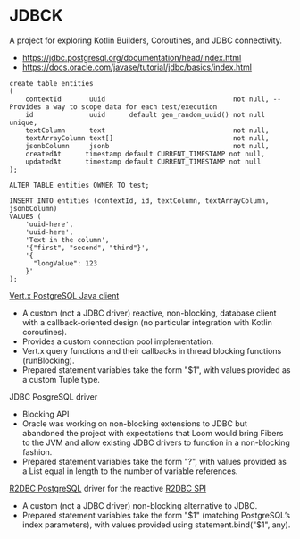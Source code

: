 # JDBCK

A project for exploring Kotlin Builders, Coroutines, and JDBC connectivity.

- https://jdbc.postgresql.org/documentation/head/index.html
- https://docs.oracle.com/javase/tutorial/jdbc/basics/index.html 

```postgresql
create table entities
(
    contextId       uuid                                not null, --  Provides a way to scope data for each test/execution
    id              uuid      default gen_random_uuid() not null unique,
    textColumn      text                                not null,
    textArrayColumn text[]                              not null,
    jsonbColumn     jsonb                               not null,
    createdAt      timestamp default CURRENT_TIMESTAMP not null,
    updatedAt      timestamp default CURRENT_TIMESTAMP not null
);

ALTER TABLE entities OWNER TO test;

INSERT INTO entities (contextId, id, textColumn, textArrayColumn, jsonbColumn)
VALUES (
    'uuid-here',
    'uuid-here',
    'Text in the column',
    '{"first", "second", "third"}',
    '{
      "longValue": 123
    }'
);
```


[Vert.x PostgreSQL Java client](https://vertx.io/docs/vertx-pg-client/java/)
- A custom (not a JDBC driver) reactive, non-blocking, database client with a callback-oriented design (no particular integration with Kotlin coroutines).
- Provides a custom connection pool implementation.
- Vert.x query functions and their callbacks in thread blocking functions (runBlocking).
- Prepared statement variables take the form "$1", with values provided as a custom Tuple type.

JDBC PosgreSQL driver
- Blocking API
- Oracle was working on non-blocking extensions to JDBC but abandoned the project with expectations that Loom would bring Fibers to the JVM and allow existing JDBC drivers to function in a non-blocking fashion.
- Prepared statement variables take the form "?", with values provided as a List<Any> equal in length to the number of variable references.

[R2DBC PostgreSQL](https://github.com/pgjdbc/r2dbc-postgresql) driver for the reactive [R2DBC SPI](https://github.com/r2dbc/r2dbc-spi)
- A custom (not a JDBC driver) non-blocking alternative to JDBC.
- Prepared statement variables take the form "$1" (matching PostgreSQL’s index parameters), with values provided using statement.bind("$1", any).
